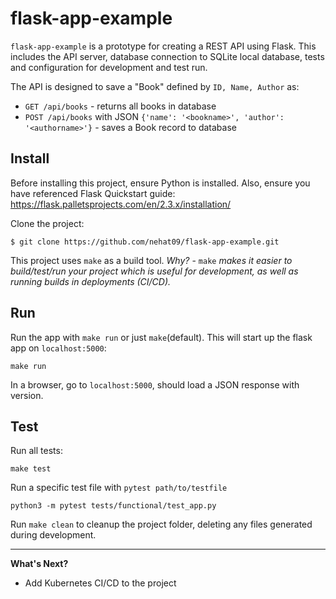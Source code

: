 # flask-app-example

`flask-app-example` is a prototype for creating a REST API using Flask. This includes the API server, database connection to SQLite local database, tests and configuration for development and test run.

The API is designed to save a "Book" defined by `ID, Name, Author` as:

- `GET /api/books` - returns all books in database
- `POST /api/books` with JSON `{'name': '<bookname>', 'author': '<authorname>'}` - saves a Book record to database

## Install

Before installing this project, ensure Python is installed. Also, ensure you have referenced Flask Quickstart guide: https://flask.palletsprojects.com/en/2.3.x/installation/

Clone the project:
```
$ git clone https://github.com/nehat09/flask-app-example.git
```

This project uses `make` as a build tool. _Why?_ - `make` _makes it easier to build/test/run your project which is useful for development, as well as running builds in deployments (CI/CD)._

## Run
Run the app with `make run` or just `make`(default). This will start up the flask app on `localhost:5000`:
```
make run
```
In a browser, go to `localhost:5000`, should load a JSON response with version.

## Test
Run all tests:
```
make test
```

Run a specific test file with `pytest path/to/testfile`
```
python3 -m pytest tests/functional/test_app.py
```


Run `make clean` to cleanup the project folder, deleting any files generated during development.

---

**What's Next?**
- Add Kubernetes CI/CD to the project
